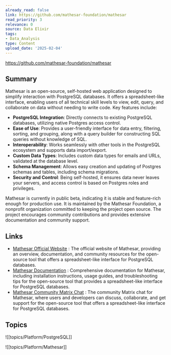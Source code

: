 ```yaml
---
already_read: false
link: https://github.com/mathesar-foundation/mathesar
read_priority: 3
relevance: 0
source: Data Elixir
tags:
- Data_Analysis
type: Content
upload_date: '2025-02-04'
---
```


https://github.com/mathesar-foundation/mathesar
## Summary

Mathesar is an open-source, self-hosted web application designed to simplify interaction with PostgreSQL databases. It offers a spreadsheet-like interface, enabling users of all technical skill levels to view, edit, query, and collaborate on data without needing to write code. Key features include:

- **PostgreSQL Integration**: Directly connects to existing PostgreSQL databases, utilizing native Postgres access control.
- **Ease of Use**: Provides a user-friendly interface for data entry, filtering, sorting, and grouping, along with a query builder for constructing SQL queries without knowledge of SQL.
- **Interoperability**: Works seamlessly with other tools in the PostgreSQL ecosystem and supports data import/export.
- **Custom Data Types**: Includes custom data types for emails and URLs, validated at the database level.
- **Schema Management**: Allows easy creation and updating of Postgres schemas and tables, including schema migrations.
- **Security and Control**: Being self-hosted, it ensures data never leaves your servers, and access control is based on Postgres roles and privileges.

Mathesar is currently in public beta, indicating it is stable and feature-rich enough for production use. It is maintained by the Mathesar Foundation, a nonprofit organization committed to keeping the project open source. The project encourages community contributions and provides extensive documentation and community support.
## Links

- [Mathesar Official Website](https://mathesar.org/) : The official website of Mathesar, providing an overview, documentation, and community resources for the open-source tool that offers a spreadsheet-like interface for PostgreSQL databases.
- [Mathesar Documentation](https://docs.mathesar.org/?ref=github-readme-installing) : Comprehensive documentation for Mathesar, including installation instructions, usage guides, and troubleshooting tips for the open-source tool that provides a spreadsheet-like interface for PostgreSQL databases.
- [Mathesar Community Matrix Chat](https://wiki.mathesar.org/en/community/matrix) : The community Matrix chat for Mathesar, where users and developers can discuss, collaborate, and get support for the open-source tool that offers a spreadsheet-like interface for PostgreSQL databases.

## Topics

![[topics/Platform/PostgreSQL]]

![[topics/Platform/Mathesar]]